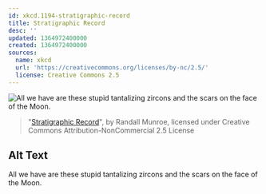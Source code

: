 ```yaml
---
id: xkcd.1194-stratigraphic-record
title: Stratigraphic Record
desc: ''
updated: 1364972400000
created: 1364972400000
sources:
  name: xkcd
  url: 'https://creativecommons.org/licenses/by-nc/2.5/'
  license: Creative Commons 2.5
---
```

![All we have are these stupid tantalizing zircons and the scars on the face of the Moon.](https://imgs.xkcd.com/comics/stratigraphic_record.png)
> "[Stratigraphic Record](https://xkcd.com/1194/)", by Randall Munroe, licensed under Creative Commons Attribution-NonCommercial 2.5 License

## Alt Text
All we have are these stupid tantalizing zircons and the scars on the face of the Moon.
